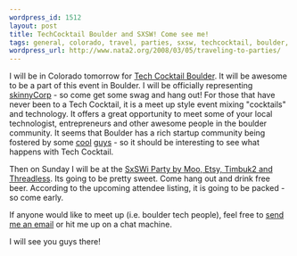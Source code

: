 ```yaml
--- 
wordpress_id: 1512
layout: post
title: TechCocktail Boulder and SXSW! Come see me!
tags: general, colorado, travel, parties, sxsw, techcocktail, boulder, austin, texas
wordpress_url: http://www.nata2.org/2008/03/05/traveling-to-parties/
---
```

<p>I will be in Colorado tomorrow for <a href="http://techcocktail.com/home/2008/02/07/tech-cocktail-boulder-1/">Tech Cocktail Boulder</a>. It will be awesome to be a part of this event in Boulder. I will be officially representing <a href="http://skinnycorp.com">skinnyCorp</a> - so come get some swag and hang out! For those that have never been to a Tech Cocktail, it is a meet up style event mixing "cocktails" and technology. It offers a great opportunity to meet some of your local technologist, entrepreneurs and other awesome people in the boulder community. It seems that Boulder has a rich startup community being fostered by some <a href="http://coloradostartups.com/">cool</a> <a href="http://www.feld.com/blog/">guys</a> - so it should be interesting to see what happens with Tech Cocktail. </p>
<p>Then on Sunday I will be at the <a href="http://upcoming.yahoo.com/event/430139/">SxSWi Party by Moo, Etsy, Timbuk2 and Threadless</a>. Its going to be pretty sweet. Come hang out and drink free beer. According to the upcoming attendee listing, it is going to be packed - so come early. </p>
<p>If anyone would like to meet up (i.e. boulder tech people), feel free to <a href="http://harperreed.org/contact">send me an email</a> or hit me up on a chat machine. </p>
<p>I will see you guys there!</p>
